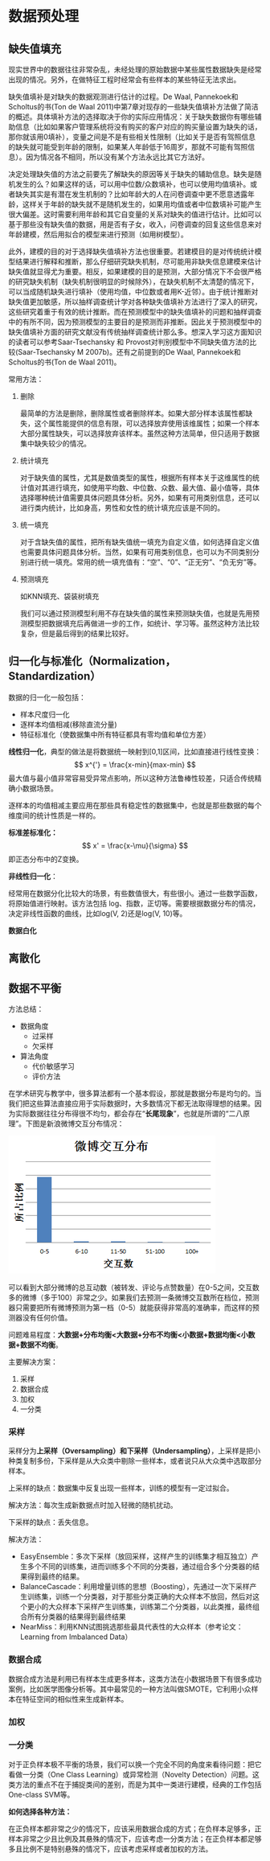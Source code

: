 # 数据预处理

## 缺失值填充

现实世界中的数据往往非常杂乱，未经处理的原始数据中某些属性数据缺失是经常出现的情况。另外，在做特征工程时经常会有些样本的某些特征无法求出。

缺失值填补是对缺失的数据观测进行估计的过程。De Waal, Pannekoek和Scholtus的书(Ton de Waal 2011)中第7章对现存的一些缺失值填补方法做了简洁的概述。具体填补方法的选择取决于你的实际应用情况：关于缺失数据你有哪些辅助信息（比如如果客户管理系统将没有购买的客户对应的购买量设置为缺失的话，那你就该用0填补），变量之间是不是有些相关性限制（比如关于是否有驾照信息的缺失就可能受到年龄的限制，如果某人年龄低于16周岁，那就不可能有驾照信息）。因为情况各不相同，所以没有某个方法永远比其它方法好。

决定处理缺失值的方法之前要先了解缺失的原因等关于缺失的辅助信息。缺失是随机发生的么？如果这样的话，可以用中位数/众数填补，也可以使用均值填补。或者缺失其实是有潜在发生机制的？比如年龄大的人在问卷调查中更不愿意透露年龄，这样关于年龄的缺失就不是随机发生的，如果用均值或者中位数填补可能产生很大偏差。这时需要利用年龄和其它自变量的关系对缺失的值进行估计。比如可以基于那些没有缺失值的数据，用是否有子女，收入，问卷调查的回复这些信息来对年龄建模，然后用拟合的模型来进行预测（如用树模型）。

此外，建模的目的对于选择缺失值填补方法也很重要。若建模目的是对传统统计模型结果进行解释和推断，那么仔细研究缺失机制，尽可能用非缺失信息建模来估计缺失值就显得尤为重要。相反，如果建模的目的是预测，大部分情况下不会很严格的研究缺失机制（缺失机制很明显的时候除外），在缺失机制不太清楚的情况下，可以当成随机缺失进行填补（使用均值，中位数或者用K-近邻）。由于统计推断对缺失值更加敏感，所以抽样调查统计学对各种缺失值填补方法进行了深入的研究，这些研究着重于有效的统计推断。而在预测模型中的缺失值填补的问题和抽样调查中的有所不同，因为预测模型的主要目的是预测而非推断。因此关于预测模型中的缺失值填补方面的研究文献没有传统抽样调查统计那么多。想深入学习这方面知识的读者可以参考Saar-Tsechansky 和 Provost对判别模型中不同缺失值方法的比较(Saar-Tsechansky M 2007b)。还有之前提到的De Waal, Pannekoek和Scholtus的书(Ton de Waal 2011)。

常用方法：

1. 删除

   最简单的方法是删除，删除属性或者删除样本。如果大部分样本该属性都缺失，这个属性能提供的信息有限，可以选择放弃使用该维属性；如果一个样本大部分属性缺失，可以选择放弃该样本。虽然这种方法简单，但只适用于数据集中缺失较少的情况。

2. 统计填充

   对于缺失值的属性，尤其是数值类型的属性，根据所有样本关于这维属性的统计值对其进行填充，如使用平均数、中位数、众数、最大值、最小值等，具体选择哪种统计值需要具体问题具体分析。另外，如果有可用类别信息，还可以进行类内统计，比如身高，男性和女性的统计填充应该是不同的。

3. 统一填充

   对于含缺失值的属性，把所有缺失值统一填充为自定义值，如何选择自定义值也需要具体问题具体分析。当然，如果有可用类别信息，也可以为不同类别分别进行统一填充。常用的统一填充值有：“空”、“0”、“正无穷”、“负无穷”等。

4. 预测填充

   如KNN填充、袋装树填充

   我们可以通过预测模型利用不存在缺失值的属性来预测缺失值，也就是先用预测模型把数据填充后再做进一步的工作，如统计、学习等。虽然这种方法比较复杂，但是最后得到的结果比较好。



## 归一化与标准化（Normalization，Standardization）

数据的归一化一般包括：

- 样本尺度归一化
- 逐样本均值相减(移除直流分量)
- 特征标准化（使数据集中所有特征都具有零均值和单位方差）

**线性归一化**，典型的做法是将数据统一映射到[0,1]区间，比如直接进行线性变换：
$$
x^{'} = \frac{x-min}{max-min}
$$
最大值与最小值非常容易受异常点影响，所以这种方法鲁棒性较差，只适合传统精确小数据场景。

逐样本的均值相减主要应用在那些具有稳定性的数据集中，也就是那些数据的每个维度间的统计性质是一样的。

**标准差标准化：**
$$
x' = \frac{x-\mu}{\sigma}
$$
即正态分布中的Z变换。

**非线性归一化**：

经常用在数据分化比较大的场景，有些数值很大，有些很小。通过一些数学函数，将原始值进行映射。该方法包括 log、指数，正切等。需要根据数据分布的情况，决定非线性函数的曲线，比如log(V, 2)还是log(V, 10)等。

**数据白化**



## 离散化





## 数据不平衡

方法总结：

- 数据角度
  - 过采样
  - 欠采样
- 算法角度
  - 代价敏感学习
  - 评价方法

在学术研究与教学中，很多算法都有一个基本假设，那就是数据分布是均匀的。当我们把这些算法直接应用于实际数据时，大多数情况下都无法取得理想的结果。因为实际数据往往分布得很不均匀，都会存在“**长尾现象**”，也就是所谓的“二八原理”。下图是新浪微博交互分布情况：

![](pic/unbalanced.png)

可以看到大部分微博的总互动数（被转发、评论与点赞数量）在0-5之间，交互数多的微博（多于100）非常之少。如果我们去预测一条微博交互数所在档位，预测器只需要把所有微博预测为第一档（0-5）就能获得非常高的准确率，而这样的预测器没有任何价值。

问题难易程度：**大数据+分布均衡<大数据+分布不均衡<小数据+数据均衡<小数据+数据不均衡**。

主要解决方案：

1. 采样
2. 数据合成
3. 加权
4. 一分类

### 采样

采样分为**上采样（Oversampling）**和**下采样（Undersampling）**，上采样是把小种类复制多份，下采样是从大众类中剔除一些样本，或者说只从大众类中选取部分样本。

上采样的缺点：数据集中反复出现一些样本，训练的模型有一定过拟合。

解决方法：每次生成新数据点时加入轻微的随机扰动。

下采样的缺点：丢失信息。

解决方法：

- EasyEnsemble：多次下采样（放回采样，这样产生的训练集才相互独立）产生多个不同的训练集，进而训练多个不同的分类器，通过组合多个分类器的结果得到最终的结果。
- BalanceCascade：利用增量训练的思想（Boosting），先通过一次下采样产生训练集，训练一个分类器，对于那些分类正确的大众样本不放回，然后对这个更小的大众样本下采样产生训练集，训练第二个分类器，以此类推，最终组合所有分类器的结果得到最终结果
- NearMiss：利用KNN试图挑选那些最具代表性的大众样本（参考论文：Learning from Imbalanced Data）

### 数据合成

数据合成方法是利用已有样本生成更多样本，这类方法在小数据场景下有很多成功案例，比如医学图像分析等。其中最常见的一种方法叫做SMOTE，它利用小众样本在特征空间的相似性来生成新样本。

### 加权



### 一分类

对于正负样本极不平衡的场景，我们可以换一个完全不同的角度来看待问题：把它看做一分类（One Class Learning）或异常检测（Novelty Detection）问题。这类方法的重点不在于捕捉类间的差别，而是为其中一类进行建模，经典的工作包括One-class SVM等。

**如何选择各种方法：**

在正负样本都非常之少的情况下，应该采用数据合成的方式；在负样本足够多，正样本非常之少且比例及其悬殊的情况下，应该考虑一分类方法；在正负样本都足够多且比例不是特别悬殊的情况下，应该考虑采样或者加权的方法。